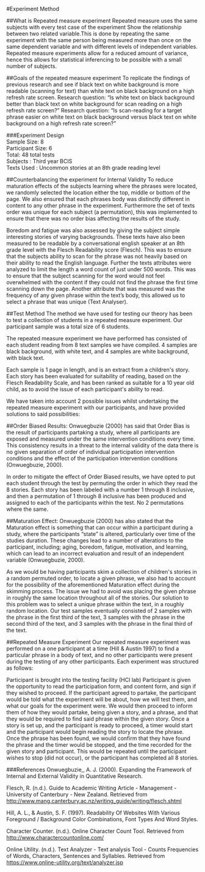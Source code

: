 #Experiment Method

##What is Repeated measure experiment
Repeated measure uses the same subjects with every test case of the experiment
Show the relationship between two related variable.This is done by repeating the same experiment with the same person being measured more than once on the same dependent variable and with different levels of independent variables. Repeated measure experiments allow for a reduced amount of variance, hence this allows for statistical inferencing to be possible with a small number of subjects.

##Goals of the repeated measure experiment
To replicate  the findings of previous research and see if black text on white background is more readable (scanning for text) than white text on black background on a high refresh rate screen.
Research question: “Is white text on black background better than black text on white background for scan reading on a high refresh rate screen?”
Research question: “Is scan-reading for a target phrase easier on white text on black background versus black text on white background on a high refresh rate screen?”

###Experiment Design  
Sample Size: 8  
Participant Size: 6  
Total: 48 total tests  
Subjects : Third year BCIS  
Texts Used : Uncommon stories at an 8th grade reading level  

##Counterbalancing the experiment for Internal Validity
To reduce maturation effects of the subjects learning where the phrases were located, we randomly selected the location either the top, middle or bottom of the page. We also ensured that each phrases body was distinctly different in content to any other phrase in the experiment. Furthermore the set of texts order was unique for each subject (a permutation), this was implemented to ensure that there was no order bias affecting the results of  the study.

Boredom and fatigue was also assessed by giving the subject simple interesting stories of varying backgrounds. These texts have also been measured to be readable by a conversational english speaker at an 8th grade level with the Flesch Readability score (Flesch). This was to ensure that the subjects ability to scan for the phrase was not heavily based on their ability to read the English language. Further the texts attributes were analyzed to limit the length a word count of just under 500 words. This was to ensure that the subject scanning for the word would not feel overwhelmed with the content if they could not find the phrase the first time scanning down the page. Another attribute that was measured was the frequency of any given phrase within the text’s body, this allowed us to select a phrase that was unique (Text Analyser).

##Test Method
The method we have used for testing our theory has been to test a collection of students in a repeated measure experiment. Our participant sample was a total size of 6 students.

The repeated measure experiment we have performed has consisted of each student reading from 8 text samples we have compiled. 4 samples are black background, with white text, and 4 samples are white background, with black text. 

Each sample is 1 page in length, and is an extract from a children's story. Each story has been evaluated for suitability of reading, based on the Flesch Readability Scale, and has been ranked as suitable for a 10 year old child, as to avoid the issue of each participant's ability to read.

We have taken into account 2 possible issues whilst undertaking the repeated measure experiment with our participants, and have provided solutions to said possibilities:

##Order Biased Results:
Onwuegbuzie (2000) has said that Order Bias is the result of participants partaking a study, where all participants are exposed and measured under the same intervention conditions every time. This consistency results in a threat to the internal validity of the data there is no given separation of order of individual participation intervention conditions and the effect of the participation intervention conditions (Onwuegbuzie, 2000).

In order to mitigate the effect of Order Biased results, we have opted to put each student through the test by permuting the order in which they read the 8 stories. Each story has been labeled with a number 1 through 8 inclusive, and then a permutation of 1 through 8 inclusive has been produced and assigned to each of the participants within the test. No 2 permutations where the same.

##Maturation Effect:
Onwuegbuzie (2000) has also stated that the Maturation effect is something that can occur within a participant during a study, where the participants “state” is altered, particularly over time of the studies duration. These changes lead to a number of alterations to the participant, including; aging, boredom, fatigue, motivation, and learning, which can lead to an incorrect evaluation and result of an independent variable (Onwuegbuzie, 2000).

As we would be having participants skim a collection of children's stories in a random permuted order, to locate a given phrase, we also had to account for the possibility of the aforementioned Maturation effect during the skimming process. The issue we had to avoid was placing the given phrase in roughly the same location throughout all of the stories. Our solution to this problem was to select a unique phrase within the text, in a roughly random location. Our test samples eventually consisted of 2 samples with the phrase in the first third of the text, 3 samples with the phrase in the second third of the text, and 3 samples with the phrase in the final third of the text.

##Repeated Measure Experiment
Our repeated measure experiment was performed on a one participant at a time (Hill & Austin 1997) to find a particular phrase in a body of text, and no other participants were present during the testing of any other participants. Each experiment was structured as follows:

Participant is brought into the testing facility (HCI lab)
Participant is given the opportunity to read the participation form, and content form, and sign if they wished to proceed.
If the participant agreed to partake, the participant would be told what the experiment will be about, how we will test them, and what our goals for the experiment were. We would then proceed to inform them of how they would partake, being given a story, and a phrase, and that they would be required to find said phrase within the given story.
Once a story is set up, and the participant is ready to proceed, a timer would start and the participant would begin reading the story to locate the phrase.
Once the phrase has been found, we would confirm that they have found the phrase and the timer would be stopped, and the time recorded for the given story and participant.
This would be repeated until the participant wishes to stop (did not occur), or the participant has completed all 8 stories.  

###References
Onwuegbuzie,, A. J. (2000). Expanding the Framework of Internal and External Validity in Quantitative Research.

Flesch, R. (n.d.). Guide to Academic Writing Article - Management - University of Canterbury - New Zealand. Retrieved from http://www.mang.canterbury.ac.nz/writing_guide/writing/flesch.shtml

Hill, A. L., & Austin, S. F. (1997). Readability Of Websites With Various Foreground / Background Color Combinations, Font Types And Word Styles.


Character Counter. (n.d.). Online Character Count Tool. Retrieved from http://www.charactercountonline.com/

Online Utility. (n.d.). Text Analyzer - Text analysis Tool - Counts Frequencies of Words, Characters, Sentences and Syllables. Retrieved from https://www.online-utility.org/text/analyzer.jsp